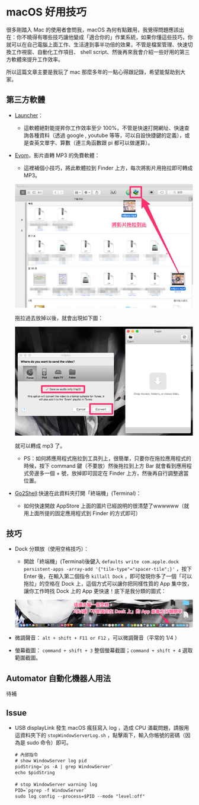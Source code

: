 # macOS 好用技巧
很多剛踏入 Mac 的使用者會問我，macOS 為何有點難用，我覺得問題應該出在：你不曉得有哪些技巧讓他變成「適合你的」作業系統，如果你懂這些技巧，你就可以在自己電腦上面工作、生活達到事半功倍的效果，不管是檔案管理、快速切換工作視窗、自動化工作項目、 shell script、然後再來我會介紹一些好用的第三方軟體來提升工作效率。

所以這篇文章主要是我玩了 mac 那麼多年的一點心得跟記錄，希望能幫助到大家。

## 第三方軟體

* [Launcher](https://itunes.apple.com/tw/app/launcher/id402270706?l=zh&mt=12)：
	* 這軟體絕對能提昇你工作效率至少 100%，不管是快速打開網址、快速查詢各種資料（透過 google , youtube 等等，可以自設快捷鍵的定義），或是查英文單字、算數（連三角函數跟 pi 都可以做運算）。

* [Evom](http://thelittleappfactory.com)，影片直轉 MP3 的免費軟體：
	* 這裡補個小技巧，將此軟體拉到 Finder 上方，每次將影片用拖拉即可轉成 MP3。
	
	![Evom_1.png](Evom/Evom_3.png)
	
	拖拉過去放掉以後，就會出現如下圖：
	
	![Evom_2.png](Evom/Evom_2.png)
	
	就可以轉成 mp3 了。
	* PS：如何將應用程式拖拉到工具列上，很簡單，只要你在拖拉應用程式的時候，按下 command 鍵（不要放）然後拖拉到上方 Bar 就會看到應用程式旁邊多一個 + 號，放掉即可固定在 Finder 上方，然後再自行調整適當位置。

* [Go2Shell](https://itunes.apple.com/tw/app/go2shell/id445770608?l=zh&mt=12):快速在此資料夾打開「終端機」(Terminal)：
	* 如何快速開啟 AppStore 上面的圖片已經說明的很清楚了wwwwww（就用上面所提的固定應用程式到 Finder 的方式即可）


## 技巧

* Dock 分類放（使用空格技巧）：
	* 開啟「終端機」(Terminal)後鍵入 ```defaults write com.apple.dock persistent-apps -array-add '{"tile-type"="spacer-tile";}'``` ，按下 Enter 後，在輸入第二個指令 ```killall Dock``` ，即可發現你多了一個「可以拖拉」的空格在 Dock 上，這個方式可以讓你把同樣性質的 App 集中放，讓你工作時找 Dock 上的 App 更快速！底下是我分類的圖式：
	
	![Dock_1.png](Dock/Dock_1.png)
	
* 微調聲音： ```alt + shift + F11 or F12``` ，可以微調聲音（平常的 1/4 ）

* 螢幕截圖： ```command + shift + 3``` 整個螢幕截圖；```command + shift + 4``` 選取範圍截圖。

## Automator 自動化機器人用法

待補

## Issue

* USB displayLink 發生 macOS 瘋狂寫入 log ，造成 CPU 滿載問題，請服用這資料夾下的 ```stopWindowServerLog.sh``` ，點擊兩下，輸入你帳號的密碼（因為是 sudo 命令）即可。

	```
	# 內部指令
	# show WindowServer log pid
	pidString=`ps -A | grep WindowServer`
	echo $pidString
	
	# stop WindowServer warning log
	PID=`pgrep -f WindowServer`
	sudo log config --process=$PID --mode "level:off"
	```
